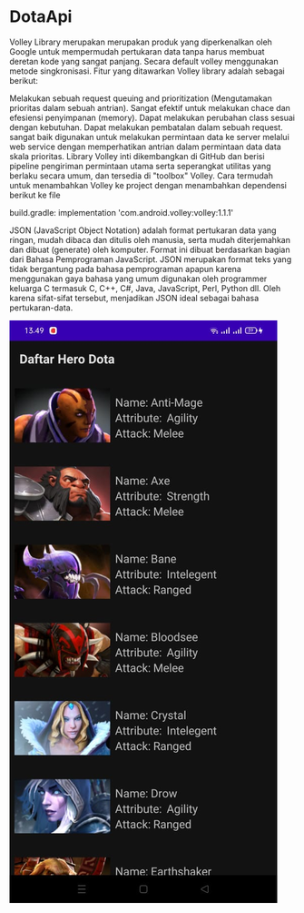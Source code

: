 # DotaApi

Volley Library merupakan merupakan produk yang diperkenalkan oleh Google untuk mempermudah pertukaran data tanpa harus membuat deretan kode yang sangat panjang. Secara default volley menggunakan metode singkronisasi.
Fitur yang ditawarkan Volley library adalah sebagai berikut:

Melakukan sebuah request queuing and prioritization (Mengutamakan prioritas dalam sebuah antrian).
Sangat efektif untuk melakukan chace dan efesiensi penyimpanan (memory).
Dapat melakukan perubahan class sesuai dengan kebutuhan.
Dapat melakukan pembatalan dalam sebuah request.
sangat baik digunakan untuk melakukan permintaan data ke server melalui web service dengan memperhatikan antrian dalam permintaan data data skala prioritas. Library Volley inti dikembangkan di GitHub dan berisi pipeline pengiriman permintaan utama serta seperangkat utilitas yang berlaku secara umum, dan tersedia di "toolbox" Volley. Cara termudah untuk menambahkan Volley ke project dengan menambahkan dependensi berikut ke file

build.gradle: implementation 'com.android.volley:volley:1.1.1'

JSON (JavaScript Object Notation) adalah format pertukaran data yang ringan, mudah dibaca dan ditulis oleh manusia, serta mudah diterjemahkan dan dibuat (generate) oleh komputer. Format ini dibuat berdasarkan bagian dari Bahasa Pemprograman JavaScript. JSON merupakan format teks yang tidak bergantung pada bahasa pemprograman apapun karena menggunakan gaya bahasa yang umum digunakan oleh programmer keluarga C termasuk C, C++, C#, Java, JavaScript, Perl, Python dll. Oleh karena sifat-sifat tersebut, menjadikan JSON ideal sebagai bahasa pertukaran-data.


![alt text](https://github.com/ManggalaKZ/DotaApi/blob/master/WhatsApp%20Image%202021-05-09%20at%2013.50.20.jpeg)
